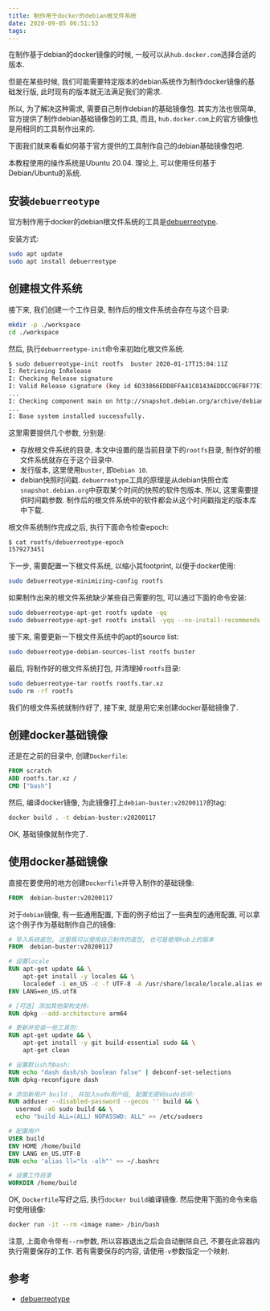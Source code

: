 ```yaml
---
title: 制作用于docker的debian根文件系统
date: 2020-09-05 06:51:53
tags:
---
```


在制作基于debian的docker镜像的时候, 一般可以从`hub.docker.com`选择合适的版本.

但是在某些时候, 我们可能需要特定版本的debian系统作为制作docker镜像的基础发行版, 此时现有的版本就无法满足我们的需求.

所以, 为了解决这种需求, 需要自己制作debian的基础镜像包. 其实方法也很简单, 官方提供了制作debian基础镜像包的工具, 而且, `hub.docker.com`上的官方镜像也是用相同的工具制作出来的.

下面我们就来看看如何基于官方提供的工具制作自己的debian基础镜像包吧.

本教程使用的操作系统是Ubuntu 20.04. 理论上, 可以使用任何基于Debian/Ubuntu的系统.

## 安装`debuerreotype`

官方制作用于docker的debian根文件系统的工具是[debuerreotype](https://github.com/debuerreotype/debuerreotype).

安装方式:

```bash
sudo apt update
sudo apt install debuerreotype
```

## 创建根文件系统

接下来, 我们创建一个工作目录, 制作后的根文件系统会存在与这个目录:

```bash
mkdir -p ./workspace
cd ./workspace
```

然后, 执行`debuerreotype-init`命令来初始化根文件系统.

```bash
$ sudo debuerreotype-init rootfs  buster 2020-01-17T15:04:11Z
I: Retrieving InRelease
I: Checking Release signature
I: Valid Release signature (key id 6D33866EDD8FFA41C0143AEDDCC9EFBF77E11517)
...
I: Checking component main on http://snapshot.debian.org/archive/debian/20200117T150411Z...
...
I: Base system installed successfully.
```

这里需要提供几个参数, 分别是:

- 存放根文件系统的目录, 本文中设置的是当前目录下的`rootfs`目录, 制作好的根文件系统就存在于这个目录中.
- 发行版本, 这里使用`buster`, 即`Debian 10`.
- debian快照时间戳. `debuerreotype`工具的原理是从debian快照仓库`snapshot.debian.org`中获取某个时间的快照的软件包版本, 所以, 这里需要提供时间戳参数. 制作后的根文件系统中的软件都会从这个时间戳指定的版本库中下载.

根文件系统制作完成之后, 执行下面命令检查epoch:

```bash
$ cat rootfs/debuerreotype-epoch
1579273451
```

下一步, 需要配置一下根文件系统, 以缩小其footprint, 以便于docker使用:

```bash
sudo debuerreotype-minimizing-config rootfs
```

如果制作出来的根文件系统缺少某些自己需要的包, 可以通过下面的命令安装:

```bash
sudo debuerreotype-apt-get rootfs update -qq
sudo debuerreotype-apt-get rootfs install -yqq --no-install-recommends inetutils-ping iproute2
```

接下来, 需要更新一下根文件系统中的apt的source list:

```bash
sudo debuerreotype-debian-sources-list rootfs buster
```

最后, 将制作好的根文件系统打包, 并清理掉`rootfs`目录:

```bash
sudo debuerreotype-tar rootfs rootfs.tar.xz
sudo rm -rf rootfs
```

我们的根文件系统就制作好了, 接下来, 就是用它来创建docker基础镜像了.

## 创建docker基础镜像

还是在之前的目录中, 创建`Dockerfile`:

```Dockerfile
FROM scratch
ADD rootfs.tar.xz /
CMD ["bash"]
```

然后, 编译docker镜像, 为此镜像打上`debian-buster:v20200117`的tag:

```bash
docker build . -t debian-buster:v20200117
```

OK, 基础镜像就制作完了.

## 使用docker基础镜像

直接在要使用的地方创建`Dockerfile`并导入制作的基础镜像:

```Dockerfile
FROM  debian-buster:v20200117
```

对于`debian`镜像, 有一些通用配置, 下面的例子给出了一些典型的通用配置, 可以拿这个例子作为基础制作自己的镜像:

```Dockerfile
# 导入系统底包, 这里既可以使用自己制作的底包, 也可是使用hub上的版本
FROM  debian-buster:v20200117

# 设置locale
RUN apt-get update && \
    apt-get install -y locales && \
    localedef -i en_US -c -f UTF-8 -A /usr/share/locale/locale.alias en_US.UTF-8
ENV LANG=en_US.utf8

# [可选] 添加其他架构支持:
RUN dpkg --add-architecture arm64

# 更新并安装一些工具包:
RUN apt-get update && \
    apt-get install -y git build-essential sudo && \
    apt-get clean

# 设置默认sh为bash:
RUN echo "dash dash/sh boolean false" | debconf-set-selections
RUN dpkg-reconfigure dash

# 添加新用户 build , 并加入sudo用户组, 配置无密码sudo访问:
RUN adduser --disabled-password --gecos '' build && \
  usermod -aG sudo build && \
  echo "build ALL=(ALL) NOPASSWD: ALL" >> /etc/sudoers

# 配置用户
USER build
ENV HOME /home/build
ENV LANG en_US.UTF-8
RUN echo 'alias ll="ls -alh"' >> ~/.bashrc

# 设置工作目录
WORKDIR /home/build
```

OK, `Dockerfile`写好之后, 执行`docker build`编译镜像. 然后使用下面的命令来临时使用镜像:

```bash
docker run -it --rm <image name> /bin/bash
```

注意, 上面命令带有`--rm`参数, 所以容器退出之后会自动删除自己, 不要在此容器内执行需要保存的工作. 若有需要保存的内容, 请使用`-v`参数指定一个映射.

## 参考

- [debuerreotype](https://github.com/debuerreotype/debuerreotype)
